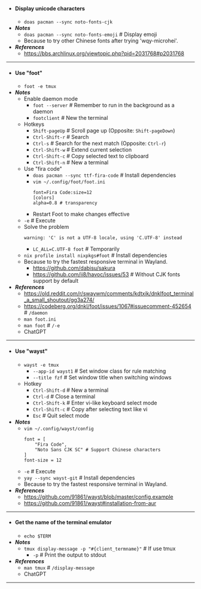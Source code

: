 - #### Display unicode characters
    - `doas pacman --sync noto-fonts-cjk`
- ***Notes***
    - `doas pacman --sync noto-fonts-emoji` # Display emoji
    - Because to try other Chinese fonts after trying 'wqy-microhei'.
- ***References***
    - https://bbs.archlinux.org/viewtopic.php?pid=2031768#p2031768
- ---
- #### Use "foot"
    - `foot -e tmux`
- ***Notes***
    - Enable daemon mode
        - `foot --server` # Remember to run in the background as a daemon
        - `footclient` # New the terminal
    - Hotkeys
        - `Shift-pageUp` # Scroll page up (Opposite: `Shift-pageDown`)
        - `Ctrl-Shift-r` # Search
        - `Ctrl-s` # Search for the next match (Opposite: `Ctrl-r`)
        - `Ctrl-Shift-w` # Extend current selection
        - `Ctrl-Shift-c` # Copy selected text to clipboard
        - `Ctrl-Shift-n` # New a terminal
    - Use "fira code"
        - `doas pacman --sync ttf-fira-code` # Install dependencies
        - `vim ~/.config/foot/foot.ini`
          ```
          font=Fira Code:size=12
          [colors]
          alpha=0.8 # transparency
          ```
        - Restart Foot to make changes effective
    - `-e` # Execute
    - Solve the problem
      ```
      warning: 'C' is not a UTF-8 locale, using 'C.UTF-8' instead
      ```
        - `LC_ALL=C.UTF-8 foot` # Temporarily
    - `nix profile install nixpkgs#foot` # Install dependencies
    - Because to try the fastest responsive terminal in Wayland.
        - https://github.com/dabisu/sakura
        - https://github.com/ii8/havoc/issues/53 # Without CJK fonts support by default
- ***References***
    - https://old.reddit.com/r/swaywm/comments/kdtxik/dnklfoot_terminal_a_small_shoutout/gg3a274/
    - https://codeberg.org/dnkl/foot/issues/1067#issuecomment-452654 # `/daemon`
    - `man foot.ini`
    - `man foot` # `/-e`
    - ChatGPT
- ---
- #### Use "wayst"
    - `wayst -e tmux`
        - `--app-id wayst1` # Set window class for rule matching
        - `--title fzf` # Set window title when switching windows
    - Hotkey
        - `Ctrl-Shift-d` # New a terminal
        - `Ctrl-d` # Close a terminal
        - `Ctrl-Shift-k` # Enter vi-like keyboard select mode
        - `Ctrl-Shift-c` # Copy after selecting text like vi
        - `Esc` # Quit select mode
- ***Notes***
    - `vim ~/.config/wayst/config`
      ```
      font = [
          "Fira Code",
          "Noto Sans CJK SC" # Support Chinese characters
      ]
      font-size = 12
      ```
    - `-e` # Execute
    - `yay --sync wayst-git` # Install dependencies
    - Because to try the fastest responsive terminal in Wayland.
- ***References***
    - https://github.com/91861/wayst/blob/master/config.example
    - https://github.com/91861/wayst#installation-from-aur
- ---
- #### Get the name of the terminal emulator
    - `echo $TERM`
- ***Notes***
    - `tmux display-message -p "#{client_termname}"` # If use tmux
        - `-p` # Print the output to stdout
- ***References***
    - `man tmux` # `/display-message`
    - ChatGPT
- ---
